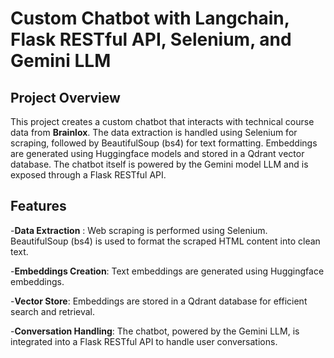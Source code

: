 
# Custom Chatbot with Langchain, Flask RESTful API, Selenium, and Gemini LLM
## Project Overview
This project creates a custom chatbot that interacts with technical course data from **Brainlox**. The data extraction is handled using Selenium for scraping, followed by BeautifulSoup (bs4) for text formatting. Embeddings are generated using Huggingface models and stored in a Qdrant vector database. The chatbot itself is powered by the Gemini model LLM and is exposed through a Flask RESTful API.

## Features
-**Data Extraction** : Web scraping is performed using Selenium. BeautifulSoup (bs4) is used to format the scraped HTML content into clean text.

-**Embeddings Creation**: Text embeddings are generated using Huggingface embeddings.

-**Vector Store**: Embeddings are stored in a Qdrant database for efficient search and retrieval.

-**Conversation Handling**: The chatbot, powered by the Gemini LLM, is integrated into a Flask RESTful API to handle user conversations.
